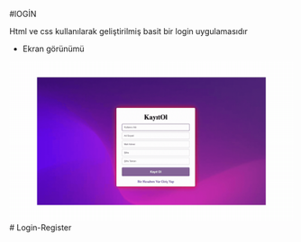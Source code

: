 #lOGİN

Html ve css kullanılarak geliştirilmiş basit bir login uygulamasıdır 


- Ekran görünümü

<img src='login.gif' /># Login-Register
